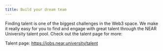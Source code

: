 ```yaml
---
title: Build your dream team
---
```


Finding talent is one of the biggest challenges in the Web3 space. We make it really easy for you to find and engage with great talent through the NEAR University talent pool. Check out the talent page for more:

Talent page: <https://jobs.near.university/talent>

